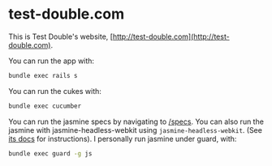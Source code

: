# test-double.com

This is Test Double's website, [http://test-double.com](http://test-double.com).

You can run the app with:

``` sh
bundle exec rails s
```

You can run the cukes with:

``` sh
bundle exec cucumber
```

You can run the jasmine specs by navigating to [/specs](http://localhost:3000/specs). You can also run the jasmine with jasmine-headless-webkit using `jasmine-headless-webkit`. (See [its docs](http://johnbintz.github.com/jasmine-headless-webkit/) for instructions). I personally run jasmine under guard, with:

``` sh
bundle exec guard -g js
```